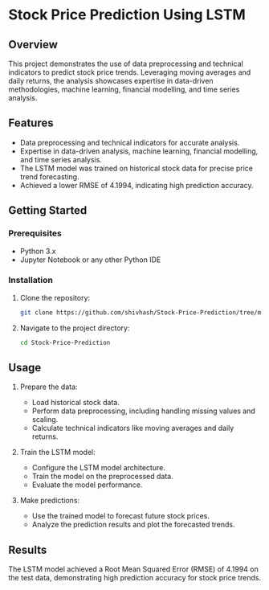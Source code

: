 # Stock Price Prediction Using LSTM

## Overview
This project demonstrates the use of data preprocessing and technical indicators to predict stock price trends. Leveraging moving averages and daily returns, the analysis showcases expertise in data-driven methodologies, machine learning, financial modelling, and time series analysis.

## Features
- Data preprocessing and technical indicators for accurate analysis.
- Expertise in data-driven analysis, machine learning, financial modelling, and time series analysis.
- The LSTM model was trained on historical stock data for precise price trend forecasting.
- Achieved a lower RMSE of 4.1994, indicating high prediction accuracy.

## Getting Started

### Prerequisites
- Python 3.x
- Jupyter Notebook or any other Python IDE

### Installation
1. Clone the repository:
   ```sh
   git clone https://github.com/shivhash/Stock-Price-Prediction/tree/main.git
   ```
2. Navigate to the project directory:
   ```sh
   cd Stock-Price-Prediction
   ```


## Usage
1. Prepare the data:
   - Load historical stock data.
   - Perform data preprocessing, including handling missing values and scaling.
   - Calculate technical indicators like moving averages and daily returns.

2. Train the LSTM model:
   - Configure the LSTM model architecture.
   - Train the model on the preprocessed data.
   - Evaluate the model performance.

3. Make predictions:
   - Use the trained model to forecast future stock prices.
   - Analyze the prediction results and plot the forecasted trends.

## Results
The LSTM model achieved a Root Mean Squared Error (RMSE) of 4.1994 on the test data, demonstrating high prediction accuracy for stock price trends.

